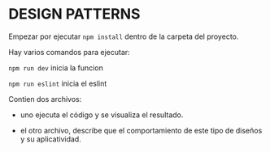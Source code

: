 # DESIGN PATTERNS

Empezar por ejecutar `npm install` dentro de la carpeta del proyecto.

Hay varios comandos para ejecutar:

`npm run dev` inicia la funcion

`npm run eslint` inicia el eslint

Contien dos archivos:

- uno ejecuta el código y se visualiza el resultado.

- el otro archivo, describe que el comportamiento de este tipo de diseños y su aplicatividad.
